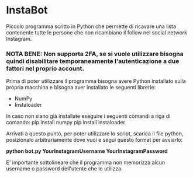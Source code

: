 # InstaBot
Piccolo programma scritto in Python che permette di ricavare una lista contenente tutte le persone che non ricambiano il follow nel social network Instagram.
### NOTA BENE: Non supporta 2FA, se si vuole utilizzare bisogna quindi disabilitare temporaneamente l'autenticazione a due fattori nel proprio account.

Prima di poter utilizzare il programma bisogna avere Python installato sulla propria macchina e bisogna aver installato le seguenti librerie:
- NumPy
- Instaloader

In caso non siano già installate eseguire i seguenti comandi a riga di comando:
  pip install numpy
  pip install instaloader
  
Arrivati a questo punto, per poter utilizzare lo script, scarica il file python, posizionalo arbitrariamente dove vuoi e segui questo format per avviarlo:
  
  __python bot.py YourInstagramUsername YourInstagramPassword__
  
E' importante sottolineare che il programma non memorizza alcun username o password dell'utente che lo utilizza. 


